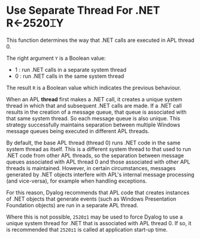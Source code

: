 
<!-- Hidden search keywords -->
<div style="display: none;">
  2520⌶
</div>






<h1 class="heading"><span class="name">Use Separate Thread For .NET</span> <span class="command">R←2520⌶Y</span></h1>



This function determines the way that .NET calls are executed in APL thread 0.


The right argument `Y` is a Boolean value:

- 1 : run .NET calls in a separate system thread
- 0 : run .NET calls in the same system thread


The result `R` is a Boolean value which indicates the previous behaviour.



When an APL **thread** first makes a .NET call, it creates a unique system thread in which that and subsequent .NET calls are made. If a .NET call results in the creation of a message queue, that queue is associated with that same system thread. So each message queue is also unique. This strategy successfully maintains separation between multiple Windows message queues being executed in different APL threads.


By default, the base APL thread (thread 0) runs .NET code in the same system thread as itself. This is a different system thread to that used to run .NET code from other APL threads, so the separation between message queues associated with APL thread 0 and those associated with other APL threads is maintained. However, in certain circumstances, messages generated by .NET objects interfere with APL's internal message processing (and vice-versa), for example when handling exceptions.


For this reason, Dyalog recommends that APL code that creates instances of .NET objects that generate events (such as Windows Presentation Foundation objects) are run in a separate APL thread.


Where this is not possible, `2520⌶1` may be used to force Dyalog to use a unique system thread for .NET that is associated with APL thread 0. If so,  it is recommended that `2520⌶1` is called at application start-up time.


